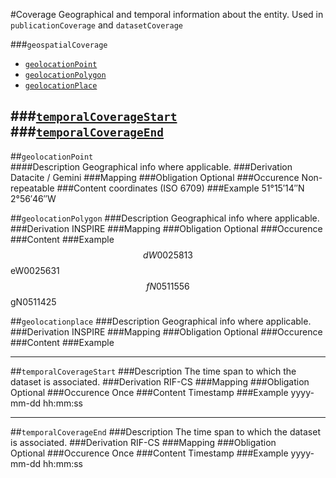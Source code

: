 #Coverage
Geographical and temporal information about the entity.
Used in `publicationCoverage` and `datasetCoverage`

###`geospatialCoverage`

- [`geolocationPoint`](#geolocation-point)
- [`geolocationPolygon`](#geolocationbox)
- [`geolocationPlace`](#geolocationplace)

###[`temporalCoverageStart`](#`temporalCoverageStart`-1)
###[`temporalCoverageEnd`](#`temporalCoverageEnd`-1)
------------------------

##`geolocationPoint`  
####Description
Geographical info where applicable.
###Derivation
Datacite / Gemini
###Mapping
###Obligation
Optional
###Occurence
Non-repeatable
###Content 
coordinates (ISO 6709)
###Example
51°15′14″N 2°56′46″W

##`geolocationPolygon`
###Description
Geographical info where applicable.
###Derivation
INSPIRE
###Mapping
###Obligation
Optional
###Occurence	
###Content 
###Example 
$$dW0025813$$eW0025631$$fN0511556$$gN0511425

##`geolocationplace`
###Description
Geographical info where applicable.
###Derivation
INSPIRE
###Mapping
###Obligation
Optional
###Occurence	
###Content 
###Example  

---------------------

##`temporalCoverageStart`
###Description
The time span to which the dataset is associated.
###Derivation
RIF-CS
###Mapping
###Obligation	
Optional
###Occurence
Once
###Content 
Timestamp
###Example
yyyy-mm-dd hh:mm:ss

---------------------

##`temporalCoverageEnd`
###Description
The time span to which the dataset is associated.
###Derivation
RIF-CS
###Mapping
###Obligation	
Optional
###Occurence
Once
###Content 
Timestamp
###Example
yyyy-mm-dd hh:mm:ss

